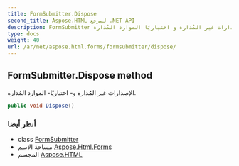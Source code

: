 ```yaml
---
title: FormSubmitter.Dispose
second_title: Aspose.HTML لمرجع .NET API
description: FormSubmitter طريقة. الإصدارات غير المُدارة و اختياريًا الموارد المُدارة.
type: docs
weight: 40
url: /ar/net/aspose.html.forms/formsubmitter/dispose/
---
```

## FormSubmitter.Dispose method

الإصدارات غير المُدارة و- اختياريًا- الموارد المُدارة.

```csharp
public void Dispose()
```

### أنظر أيضا

* class [FormSubmitter](../)
* مساحة الاسم [Aspose.Html.Forms](../../formsubmitter/)
* المجسم [Aspose.HTML](../../../)



